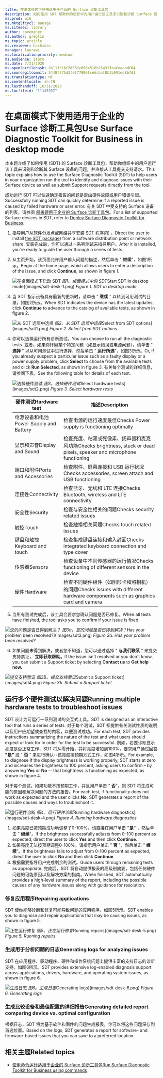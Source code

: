 ```yaml
---
title: 在桌面模式下使用适用于企业的 Surface 诊断工具包
description: 如何使用 SDT 帮助你的组织中的用户运行该工具来识别和诊断 Surface 设备的问题，并直接从工具提交支持请求。
ms.prod: w10
ms.mktglfcycl: manage
ms.sitesec: library
author: coveminer
ms.author: greglin
ms.topic: article
ms.reviewer: hachidan
manager: laurawi
ms.localizationpriority: medium
ms.audience: itpro
ms.date: 7/31/2020
ms.openlocfilehash: 8b113d16f2053fe0904518b2643f1bafeaebdf64
ms.sourcegitcommit: 5448f775d3fe177806fce6cbaf0b2b091ed8b7d1
ms.translationtype: MT
ms.contentlocale: zh-CN
ms.lasthandoff: 10/31/2020
ms.locfileid: "11145937"
---
```

# <span data-ttu-id="d3300-103">在桌面模式下使用适用于企业的 Surface 诊断工具包</span><span class="sxs-lookup"><span data-stu-id="d3300-103">Use Surface Diagnostic Toolkit for Business in desktop mode</span></span>

<span data-ttu-id="d3300-104">本主题介绍了如何使用 (SDT) 的 Surface 诊断工具包，帮助你组织中的用户运行该工具来识别和诊断其 Surface 设备的问题，并直接从工具提交支持请求。</span><span class="sxs-lookup"><span data-stu-id="d3300-104">This topic explains how to use the Surface Diagnostic Toolkit (SDT) to help users in your organization run the tool to identify and diagnose issues with their Surface device as well as submit Support requests directly from the tool.</span></span> 

<span data-ttu-id="d3300-105">成功运行 SDT 可以快速确定报告的问题是否由硬件故障或用户错误引起。</span><span class="sxs-lookup"><span data-stu-id="d3300-105">Successfully running SDT can quickly determine if a reported issue is caused by failed hardware or user error.</span></span> <span data-ttu-id="d3300-106">有关 SDT 中受支持的 Surface 设备的列表，请参阅 [部署适用于企业的 Surface 诊断工具包](surface-diagnostic-toolkit-business.md)。</span><span class="sxs-lookup"><span data-stu-id="d3300-106">For a list of supported Surface devices in SDT, refer to [Deploy Surface Diagnostic Toolkit for Business](surface-diagnostic-toolkit-business.md).</span></span>


1. <span data-ttu-id="d3300-107">指导用户从软件分发点或网络共享安装 [SDT 程序包](surface-diagnostic-toolkit-business.md#preparing-the-sdt-package-for-distribution)) 。</span><span class="sxs-lookup"><span data-stu-id="d3300-107">Direct the user to install [the SDT package](surface-diagnostic-toolkit-business.md#preparing-the-sdt-package-for-distribution)) from a software distribution point or network share.</span></span> <span data-ttu-id="d3300-108">安装完成后，你可以通过一系列测试来指导用户。</span><span class="sxs-lookup"><span data-stu-id="d3300-108">After it is installed, you’re ready to guide the user through a series of tests.</span></span> 

2. <span data-ttu-id="d3300-109">从主页开始，该页面允许用户输入问题的描述，然后单击 " **继续**"，如图1所示。</span><span class="sxs-lookup"><span data-stu-id="d3300-109">Begin at the home page, which allows users to enter a description of the issue, and click **Continue**, as shown in figure 1.</span></span>

    ![<span data-ttu-id="d3300-110">在桌面模式下启动 SDT ](images/sdt-desk-1.png)
 *图1。桌面模式中的 SDT*</span><span class="sxs-lookup"><span data-stu-id="d3300-110">Start SDT in desktop mode](images/sdt-desk-1.png)
*Figure 1. SDT in desktop mode*</span></span>

3. <span data-ttu-id="d3300-111">当 SDT 指示设备具有最新的更新时，请单击 " **继续** " 以转到可用测试的目录，如图2所示。</span><span class="sxs-lookup"><span data-stu-id="d3300-111">When SDT indicates the device has the latest updates, click **Continue** to advance to the catalog of available tests, as shown in figure 2.</span></span>

    ![<span data-ttu-id="d3300-112">从 SDT 选项中选择 ](images/sdt1.png)
 *图2。从 SDT 选项中选择*</span><span class="sxs-lookup"><span data-stu-id="d3300-112">Select from SDT options](images/sdt1.png)
*Figure 2. Select from SDT options*</span></span>

4. <span data-ttu-id="d3300-113">你可以选择运行所有诊断测试。</span><span class="sxs-lookup"><span data-stu-id="d3300-113">You can choose to run all the diagnostic tests.</span></span> <span data-ttu-id="d3300-114">或者，如果你怀疑某个特定问题（如显示错误或电源问题），请单击 " **选择** " 以从可用测试中进行选择，然后单击 " **运行所选**"，如图3所示。</span><span class="sxs-lookup"><span data-stu-id="d3300-114">Or, if you already suspect a particular issue such as a faulty display or a power supply problem, click **Select** to choose from the available tests and click **Run Selected**, as shown in figure 3.</span></span> <span data-ttu-id="d3300-115">有关每个测试的详细信息，请参阅下表。</span><span class="sxs-lookup"><span data-stu-id="d3300-115">See the following table for details of each test.</span></span> 

    ![<span data-ttu-id="d3300-116">选择硬件测试 ](images/sdt2.png)
 *图3。选择硬件测试*</span><span class="sxs-lookup"><span data-stu-id="d3300-116">Select hardware tests](images/sdt2.png)
*Figure 3. Select hardware tests*</span></span>

    <span data-ttu-id="d3300-117">硬件测试</span><span class="sxs-lookup"><span data-stu-id="d3300-117">Hardware test</span></span> | <span data-ttu-id="d3300-118">描述</span><span class="sxs-lookup"><span data-stu-id="d3300-118">Description</span></span>
    --- | ---
    <span data-ttu-id="d3300-119">电源设备和电池</span><span class="sxs-lookup"><span data-stu-id="d3300-119">Power Supply and Battery</span></span> |  <span data-ttu-id="d3300-120">检查电源的运行速度最佳</span><span class="sxs-lookup"><span data-stu-id="d3300-120">Checks Power supply is functioning optimally</span></span>
    <span data-ttu-id="d3300-121">显示和声音</span><span class="sxs-lookup"><span data-stu-id="d3300-121">Display and Sound</span></span>   | <span data-ttu-id="d3300-122">检查亮度、粘滞或死像素、扬声器和麦克风功能</span><span class="sxs-lookup"><span data-stu-id="d3300-122">Checks brightness, stuck or dead pixels, speaker and microphone functioning</span></span>
    <span data-ttu-id="d3300-123">端口和附件</span><span class="sxs-lookup"><span data-stu-id="d3300-123">Ports and Accessories</span></span>   | <span data-ttu-id="d3300-124">检查附件、屏幕连接和 USB 运行状况</span><span class="sxs-lookup"><span data-stu-id="d3300-124">Checks accessories, screen attach and USB functioning</span></span>
    <span data-ttu-id="d3300-125">连接性</span><span class="sxs-lookup"><span data-stu-id="d3300-125">Connectivity</span></span> |  <span data-ttu-id="d3300-126">检查蓝牙、无线和 LTE 连接</span><span class="sxs-lookup"><span data-stu-id="d3300-126">Checks Bluetooth, wireless and LTE connectivity</span></span>
    <span data-ttu-id="d3300-127">安全性</span><span class="sxs-lookup"><span data-stu-id="d3300-127">Security</span></span>    | <span data-ttu-id="d3300-128">检查与安全性相关的问题</span><span class="sxs-lookup"><span data-stu-id="d3300-128">Checks security related issues</span></span>
    <span data-ttu-id="d3300-129">触控</span><span class="sxs-lookup"><span data-stu-id="d3300-129">Touch</span></span>   | <span data-ttu-id="d3300-130">检查触摸相关问题</span><span class="sxs-lookup"><span data-stu-id="d3300-130">Checks touch related issues</span></span>
    <span data-ttu-id="d3300-131">键盘和触控</span><span class="sxs-lookup"><span data-stu-id="d3300-131">Keyboard and touch</span></span> |    <span data-ttu-id="d3300-132">检查集成键盘连接和输入封面</span><span class="sxs-lookup"><span data-stu-id="d3300-132">Checks integrated keyboard connection and type cover</span></span>
    <span data-ttu-id="d3300-133">传感器</span><span class="sxs-lookup"><span data-stu-id="d3300-133">Sensors</span></span> | <span data-ttu-id="d3300-134">检查设备中不同传感器的运行情况</span><span class="sxs-lookup"><span data-stu-id="d3300-134">Checks functioning of different sensors in the device</span></span>
    <span data-ttu-id="d3300-135">硬件</span><span class="sxs-lookup"><span data-stu-id="d3300-135">Hardware</span></span> |  <span data-ttu-id="d3300-136">检查不同硬件组件（如图形卡和照相机）的问题</span><span class="sxs-lookup"><span data-stu-id="d3300-136">Checks issues with different hardware components such as graphics card and camera</span></span>

5. <span data-ttu-id="d3300-137">当所有测试完成后，该工具会要求您确认问题是否已修复。</span><span class="sxs-lookup"><span data-stu-id="d3300-137">When all tests have finished, the tool asks you to confirm if your issue is fixed.</span></span> 

 ![<span data-ttu-id="d3300-138">您的问题是否已得到解决？ ](images/sdt3.png)
*图3a。您的问题是否已得到解决？*</span><span class="sxs-lookup"><span data-stu-id="d3300-138">Has your problem been resolved?](images/sdt3.png)
*Figure 3a. Has your problem been resolved?*</span></span>

6. <span data-ttu-id="d3300-139">如果问题未得到解决，或者您不知道，您可以通过选择 " **与我们联系** " 来提交支持票证， **立即获取帮助。**</span><span class="sxs-lookup"><span data-stu-id="d3300-139">If the issue isn't resolved or you don't know, you can submit a Support ticket by selecting **Contact us** to **Get help now.**</span></span>
 
 ![<span data-ttu-id="d3300-140">提交支持票证 ](images/sdt4.png)
 *图3B。提交支持票证*</span><span class="sxs-lookup"><span data-stu-id="d3300-140">Submit a Support ticket](images/sdt4.png)
*Figure 3b. Submit a Support ticket*</span></span>

<span id="multiple" />

## <a name="running-multiple-hardware-tests-to-troubleshoot-issues"></a><span data-ttu-id="d3300-141">运行多个硬件测试以解决问题</span><span class="sxs-lookup"><span data-stu-id="d3300-141">Running multiple hardware tests to troubleshoot issues</span></span>

<span data-ttu-id="d3300-142">SDT 设计为可运行一系列测试的交互式工具。</span><span class="sxs-lookup"><span data-stu-id="d3300-142">SDT is designed as an interactive tool that runs a series of tests.</span></span> <span data-ttu-id="d3300-143">对于每个测试，SDT 都提供有关测试性质的说明以及用户应期望或查找的内容，以便测试成功。</span><span class="sxs-lookup"><span data-stu-id="d3300-143">For each test, SDT provides instructions summarizing  the nature of the test and what users should expect or look for in order for the test to be successful.</span></span> <span data-ttu-id="d3300-144">例如，若要诊断显示亮度是否正常工作，SDT 将从零开始，并将亮度增加到100%，要求用户通过回答 **"是"** 或 " **否** " 来进行确认--该亮度按预期方式工作，如图4所示。</span><span class="sxs-lookup"><span data-stu-id="d3300-144">For example, to diagnose if the display brightness is working properly, SDT starts at zero and increases the brightness to 100 percent, asking users to confirm – by answering **Yes** or **No** -- that brightness is functioning as expected, as shown in figure 4.</span></span> 

<span data-ttu-id="d3300-145">对于每个测试，如果功能不按预期工作，并且用户单击 " **否**"，则 SDT 将生成可能的原因和解决问题的方法的报告。</span><span class="sxs-lookup"><span data-stu-id="d3300-145">For each test, if functionality does not work as expected and the user clicks **No**, SDT generates a report of the possible causes and ways to troubleshoot it.</span></span> 

![<span data-ttu-id="d3300-146">运行硬件诊断 ](images/sdt-desk-4.png)
 *图4。运行硬件诊断*</span><span class="sxs-lookup"><span data-stu-id="d3300-146">Running hardware diagnostics](images/sdt-desk-4.png)
*Figure 4. Running hardware diagnostics*</span></span>

1. <span data-ttu-id="d3300-147">如果亮度已按预期成功地调整了0-100%，请直接在用户单击 **"是"** ，然后单击 " **继续**"。</span><span class="sxs-lookup"><span data-stu-id="d3300-147">If the brightness successfully adjusts from 0-100 percent as expected, direct the user to click **Yes** and then click **Continue**.</span></span> 
2. <span data-ttu-id="d3300-148">如果亮度无法按预期调整0-100%，请指示用户单击 " **否** "，然后单击 " **继续**"。</span><span class="sxs-lookup"><span data-stu-id="d3300-148">If the brightness fails to adjust from 0-100 percent as expected, direct the user to click **No** and then click **Continue**.</span></span> 
3. <span data-ttu-id="d3300-149">根据需要指导用户完成剩余的测试。</span><span class="sxs-lookup"><span data-stu-id="d3300-149">Guide users through remaining tests as appropriate.</span></span> <span data-ttu-id="d3300-150">完成后，SDT 将自动提供报表的高级别摘要，包括任何硬件问题的可能原因以及解决方案的指南。</span><span class="sxs-lookup"><span data-stu-id="d3300-150">When finished, SDT automatically provides a high-level summary of the report, including the possible causes of any hardware issues along with guidance for resolution.</span></span>


### <a name="repairing-applications"></a><span data-ttu-id="d3300-151">修复应用程序</span><span class="sxs-lookup"><span data-stu-id="d3300-151">Repairing applications</span></span>

<span data-ttu-id="d3300-152">SDT 使你能够诊断和修复可能导致问题的应用程序，如图5所示。</span><span class="sxs-lookup"><span data-stu-id="d3300-152">SDT enables you to diagnose and repair applications that may be causing issues, as shown in figure 5.</span></span>

![<span data-ttu-id="d3300-153">正在运行修复 ](images/sdt-desk-5.png)
 *图5。正在运行修复*</span><span class="sxs-lookup"><span data-stu-id="d3300-153">Running repairs](images/sdt-desk-5.png)
*Figure 5. Running repairs*</span></span>
<span id="logs" />

### <a name="generating-logs-for-analyzing-issues"></a><span data-ttu-id="d3300-154">生成用于分析问题的日志</span><span class="sxs-lookup"><span data-stu-id="d3300-154">Generating logs for analyzing issues</span></span> 

<span data-ttu-id="d3300-155">SDT 在应用程序、驱动程序、硬件和操作系统问题上提供丰富的支持日志的诊断支持，如图6所示。</span><span class="sxs-lookup"><span data-stu-id="d3300-155">SDT provides extensive log-enabled diagnosis support across applications, drivers, hardware, and operating system issues, as shown in figure 6.</span></span>

![<span data-ttu-id="d3300-156">生成日志 ](images/sdt-desk-6.png)
 *图6。生成日志*</span><span class="sxs-lookup"><span data-stu-id="d3300-156">Generating logs](images/sdt-desk-6.png)
*Figure 6. Generating logs*</span></span>

<span id="detailed-report" />

### <a name="generating-detailed-report-comparing-device-vs.-optimal-configuration"></a><span data-ttu-id="d3300-157">生成比较设备和最佳配置的详细报告</span><span class="sxs-lookup"><span data-stu-id="d3300-157">Generating detailed report comparing device vs. optimal configuration</span></span>

<span data-ttu-id="d3300-158">根据日志，SDT 将为基于软件和固件的问题生成报表，你可以将这些问题保存到首选位置。</span><span class="sxs-lookup"><span data-stu-id="d3300-158">Based on the logs, SDT generates a report for software- and firmware-based issues that you can save to a preferred location.</span></span>

## <a name="related-topics"></a><span data-ttu-id="d3300-159">相关主题</span><span class="sxs-lookup"><span data-stu-id="d3300-159">Related topics</span></span>

- [<span data-ttu-id="d3300-160">使用命令运行适用于企业的 Surface 诊断工具包</span><span class="sxs-lookup"><span data-stu-id="d3300-160">Run Surface Diagnostic Toolkit for Business using commands</span></span>](surface-diagnostic-toolkit-command-line.md)

